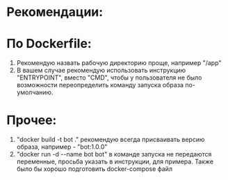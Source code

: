 # Рекомендации:
  # По Dockerfile:
  1) Рекомендую назвать рабочую директорию проще, например "/app"
  2) В вашем случае рекомендую использовать инструкцию "ENTRYPOINT", вместо "CMD", чтобы у пользователя не было возможности переопределить команду запуска образа по-умолчанию.
  # Прочее:
  1) "docker build -t bot ." рекомендую всегда присваивать версию образа, например - "bot:1.0.0"
  2) "docker run -d --name bot bot" в команде запуска не передаются переменные, просьба указать в инструкции, для примера. Также было бы хорошо подготовить docker-compose файл
